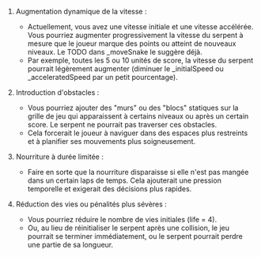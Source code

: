  1. Augmentation dynamique de la vitesse :
       * Actuellement, vous avez une vitesse initiale et une vitesse accélérée. Vous pourriez augmenter progressivement la vitesse du serpent à mesure que le
         joueur marque des points ou atteint de nouveaux niveaux. Le TODO dans _moveSnake le suggère déjà.
       * Par exemple, toutes les 5 ou 10 unités de score, la vitesse du serpent pourrait légèrement augmenter (diminuer le _initialSpeed ou _acceleratedSpeed par
         un petit pourcentage).


   2. Introduction d'obstacles :
       * Vous pourriez ajouter des "murs" ou des "blocs" statiques sur la grille de jeu qui apparaissent à certains niveaux ou après un certain score. Le serpent
         ne pourrait pas traverser ces obstacles.
       * Cela forcerait le joueur à naviguer dans des espaces plus restreints et à planifier ses mouvements plus soigneusement.


   3. Nourriture à durée limitée :
       * Faire en sorte que la nourriture disparaisse si elle n'est pas mangée dans un certain laps de temps. Cela ajouterait une pression temporelle et exigerait
         des décisions plus rapides.


   4. Réduction des vies ou pénalités plus sévères :
       * Vous pourriez réduire le nombre de vies initiales (life = 4).
       * Ou, au lieu de réinitialiser le serpent après une collision, le jeu pourrait se terminer immédiatement, ou le serpent pourrait perdre une partie de sa
         longueur.
